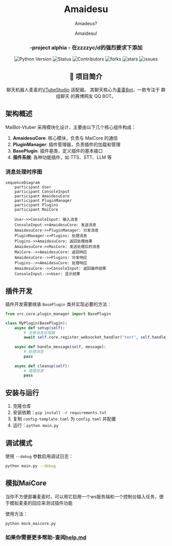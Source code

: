 
<br />
<div align="center">

# Amaidesu

Amadeus?

Amaidesu!

### -project alphia - 在zzzzyc/d的强烈要求下添加

  ![Python Version](https://img.shields.io/badge/Python-3.10+-blue)
  ![Status](https://img.shields.io/badge/状态-开摆中-red)
  ![Contributors](https://img.shields.io/badge/贡献者-没几个人-red)
  ![forks](https://img.shields.io/badge/分支数-一点点-green)
  ![stars](https://img.shields.io/github/stars/ChangingSelf/Amaidesu?style=flat&label=星标数)
  ![issues](https://img.shields.io/github/issues/ChangingSelf/Amaidesu)



## 📝 项目简介


聊天机器人麦麦的[VTubeStudio](https://github.com/DenchiSoft/VTubeStudio) 适配器。
其聊天核心为[麦麦Bot](https://github.com/aiM-with-u/MaiBot)，一款专注于 群组聊天 
的赛博网友 QQ BOT。

</div>

## 架构概述

MaiBot-Vtuber 采用模块化设计，主要由以下几个核心组件构成：

1. **AmaidesuCore**: 核心模块，负责与 MaiCore 的通信
2. **PluginManager**: 插件管理器，负责插件的加载和管理
3. **BasePlugin**: 插件基类，定义插件的基本接口
4. **插件系统**: 各种功能插件，如 TTS、STT、LLM 等

### 消息处理时序图

```mermaid
sequenceDiagram
    participant User
    participant ConsoleInput
    participant AmaidesuCore
    participant PluginManager
    participant Plugins
    participant MaiCore

    User->>ConsoleInput: 输入消息
    ConsoleInput->>AmaidesuCore: 发送消息
    AmaidesuCore->>PluginManager: 分发消息
    PluginManager->>Plugins: 处理消息
    Plugins->>AmaidesuCore: 返回处理结果
    AmaidesuCore->>MaiCore: 发送处理后的消息
    MaiCore-->>AmaidesuCore: 返回响应
    AmaidesuCore-->>Plugins: 分发响应
    Plugins-->>AmaidesuCore: 处理响应
    AmaidesuCore-->>ConsoleInput: 返回最终结果
    ConsoleInput-->>User: 显示结果
```

## 插件开发

插件开发需要继承 `BasePlugin` 类并实现必要的方法：

```python
from src.core.plugin_manager import BasePlugin

class MyPlugin(BasePlugin):
    async def setup(self):
        # 注册消息处理器
        await self.core.register_websocket_handler("text", self.handle_message)
    
    async def handle_message(self, message):
        # 处理消息
        pass
    
    async def cleanup(self):
        # 清理资源
        pass
```

## 安装与运行

1. 克隆仓库
2. 安装依赖：`pip install -r requirements.txt`
3. 复制 `config-template.toml` 为 `config.toml` 并配置
4. 运行：`python main.py`

## 调试模式

使用 `--debug` 参数启用调试日志：

```bash
python main.py --debug
```

## 模拟MaiCore

当你不方便部署麦麦时，可以用它启用一个ws服务端和一个控制台输入任务，便于模拟麦麦的回应来测试插件功能

使用方法：

```bash
python mock_maicore.py
```

### 如果你需要更多帮助-查阅[help.md](https://github.com/ChangingSelf/Amaidesu/blob/main/help.md)
